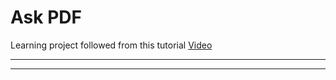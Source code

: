 # Ask PDF

Learning project followed from this tutorial [Video](https://www.youtube.com/watch?v=wUAUdEw5oxM)

---

---
